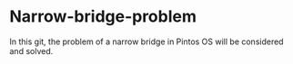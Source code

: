 # Narrow-bridge-problem
In this git, the problem of a narrow bridge in Pintos OS will be considered and solved.
